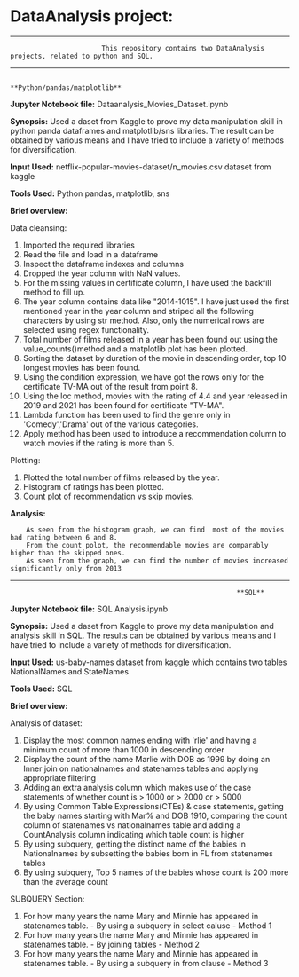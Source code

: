 # **DataAnalysis project:**

******************************************************************************************************************************************************************* 
                           This repository contains two DataAnalysis projects, related to python and SQL.
******************************************************************************************************************************************************************* 

                                                            **Python/pandas/matplotlib**

**Jupyter Notebook file:** 
        Dataanalysis_Movies_Dataset.ipynb

**Synopsis:**
        Used a daset from Kaggle to prove my data manipulation skill in python panda dataframes and matplotlib/sns libraries.  The result can be obtained by various means and I have tried to include a variety of methods for diversification.

**Input Used:**
        netflix-popular-movies-dataset/n_movies.csv dataset from kaggle
        
**Tools Used:**
        Python pandas, matplotlib, sns

**Brief overview:**

Data cleansing:

1. Imported the required libraries
2. Read the file and load in a dataframe
3. Inspect the dataframe indexes and columns
4. Dropped the year column with NaN values.
5. For the missing values in certificate column, I have used the backfill method to fill up.
6. The year column contains data like "2014-1015". I have just used the first mentioned year in the year column and striped all the following characters by using str method.  Also, only the numerical rows are selected using regex functionality.
7. Total number of films released in a year has been found out using the value_counts()method and a matplotlib plot has been plotted.
8. Sorting the dataset by duration of the movie in descending order,  top 10 longest movies has been found.
9. Using the condition expression, we have got the rows only for the certificate TV-MA out of the result from point 8.
10. Using the loc method, movies with the rating of 4.4 and year released in 2019 and 2021 has been found for certificate "TV-MA".
11. Lambda function has been used to find the genre only in 'Comedy','Drama' out of the various categories.
12. Apply method has been used to introduce a recommendation column to watch movies if the rating is more than 5.  

Plotting:

1.  Plotted the total number of films released by the year.
2.  Histogram of ratings has been plotted.
3.  Count plot of recommendation vs skip movies.

**Analysis:**

        As seen from the histogram graph, we can find  most of the movies had rating between 6 and 8.
        From the count polot, the recommendable movies are comparably higher than the skipped ones.
        As seen from the graph, we can find the number of movies increased significantly only from 2013
                                                         
  *******************************************************************************************************************************************************************                                                      
                                                         
                                                         
                                                             **SQL**
        
**Jupyter Notebook file:** SQL Analysis.ipynb

**Synopsis:**
        Used a daset from Kaggle to prove my data manipulation and analysis skill in SQL. The results can be obtained by various means and I have tried to include a variety of methods for diversification.

**Input Used:** 
        us-baby-names dataset from kaggle which contains two tables NationalNames and StateNames

**Tools Used:** 
        SQL

**Brief overview:**

Analysis of dataset:

1.  Display the most common names ending with 'rlie' and having a minimum count of more than 1000 in descending order
2.  Display the count of the name Marlie with DOB as 1999 by doing an Inner join on nationalnames and statenames tables and applying appropriate filtering
3.  Adding an extra analysis column which makes use of the case statements of whether count is > 1000 or > 2000 or > 5000
4.  By using Common Table Expressions(CTEs) & case statements, getting the baby names starting with Mar% and DOB 1910, comparing the count column of statenames vs nationalnames table and adding a CountAnalysis column indicating which table count is higher
5.  By using subquery, getting the distinct name of the babies in Nationalnames by subsetting the babies born in FL from statenames tables
6.  By using subquery, Top 5 names of the babies whose count is 200 more than the average count

SUBQUERY Section:

1.  For how many years the name Mary and Minnie has appeared in statenames table. - By using a subquery in select caluse - Method 1
2.  For how many years the name Mary and Minnie has appeared in statenames table. - By joining tables - Method 2
3.  For how many years the name Mary and Minnie has appeared in statenames table. - By using a subquery in from clause - Method 3

